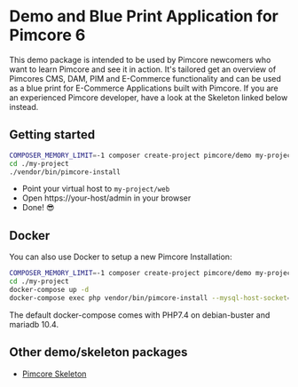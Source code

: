# Demo and Blue Print Application for Pimcore 6

This demo package is intended to be used by Pimcore newcomers who want to learn Pimcore and see it in action. 
It's tailored get an overview of Pimcores CMS, DAM, PIM and E-Commerce functionality and can be used as a blue print for 
E-Commerce Applications built with Pimcore. If you are an experienced Pimcore developer, have a look at the Skeleton linked below instead.

## Getting started 
```bash
COMPOSER_MEMORY_LIMIT=-1 composer create-project pimcore/demo my-project
cd ./my-project
./vendor/bin/pimcore-install
```

- Point your virtual host to `my-project/web` 
- Open https://your-host/admin in your browser
- Done! 😎

## Docker

You can also use Docker to setup a new Pimcore Installation:

```bash
COMPOSER_MEMORY_LIMIT=-1 composer create-project pimcore/demo my-project
cd ./my-project
docker-compose up -d
docker-compose exec php vendor/bin/pimcore-install --mysql-host-socket=db
```

The default docker-compose comes with PHP7.4 on debian-buster and mariadb 10.4.

## Other demo/skeleton packages
- [Pimcore Skeleton](https://github.com/pimcore/skeleton/)
